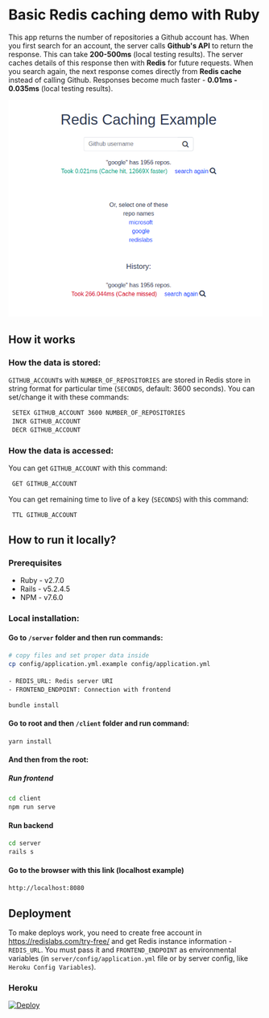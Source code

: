 # Basic Redis caching demo with Ruby

This app returns the number of repositories a Github account has. When you first search for an account, the server calls **Github's API** to return the response. This can take **200-500ms** (local testing results). The server caches details of this response then with **Redis** for future requests. When you search again, the next response comes directly from **Redis cache** instead of calling Github. Responses become much faster - **0.01ms - 0.035ms** (local testing results).

![How it works](server/public/example.png)

## How it works

### How the data is stored:

`GITHUB_ACCOUNT`s with `NUMBER_OF_REPOSITORIES` are stored in Redis store in string format for particular time (`SECONDS`, default: 3600 seconds). You can set/change it with these commands:

```sh
 SETEX GITHUB_ACCOUNT 3600 NUMBER_OF_REPOSITORIES
 INCR GITHUB_ACCOUNT
 DECR GITHUB_ACCOUNT
```

### How the data is accessed:

You can get `GITHUB_ACCOUNT` with this command:
```sh
 GET GITHUB_ACCOUNT
```

You can get remaining time to live of a key (`SECONDS`) with this command:
```sh
 TTL GITHUB_ACCOUNT
```

## How to run it locally?

### Prerequisites

- Ruby - v2.7.0
- Rails - v5.2.4.5
- NPM - v7.6.0

### Local installation:

#### Go to `/server` folder and then run commands:

```sh
# copy files and set proper data inside
cp config/application.yml.example config/application.yml

- REDIS_URL: Redis server URI
- FRONTEND_ENDPOINT: Connection with frontend
```

```sh
bundle install
```

#### Go to root and then `/client` folder and run command:

```sh
yarn install
```

#### And then from the root:

##### Run frontend

```sh
cd client
npm run serve
```

#### Run backend

```sh
cd server
rails s
```

#### Go to the browser with this link (localhost example)

```sh
http://localhost:8080
```

## Deployment

To make deploys work, you need to create free account in https://redislabs.com/try-free/ and get Redis instance information - `REDIS_URL`. You must pass it and `FRONTEND_ENDPOINT` as environmental variables (in `server/config/application.yml` file or by server config, like `Heroku Config Variables`).

### Heroku

[![Deploy](https://www.herokucdn.com/deploy/button.svg)](https://heroku.com/deploy)
